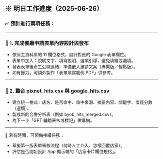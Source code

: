 ## ☀️ 明日工作進度（2025-06-26）

### ✅ 預計進行兩項任務：

---

### 📝 1. 完成餐廳申請表單內容設計與發布

* 依照主資料庫的 11 欄位格式，設計對應的 Google 表單欄位。
* 表單中加入：說明文字、填寫說明、選項引導，避免填錯或漏填。
* 發表表單後產生公開連結，準備嵌入邀請文案（專業版／輕鬆版）。
* 如有餘力，可額外製作「表單填寫範例 PDF」供參考。

---

### 🔄 2. 整合 pixnet\_hits.csv 與 google\_hits.csv

* 建立統一格式：店名、是否命中、命中來源、摘要內容、關鍵字、懷疑分數（選填）。
* 製成新的合併分析表（例如 byob\_hits\_merged.csv）。
* 為下一步「GPT 輔助審核或標記」做準備。

---

📌 若有時間，可預備接續任務：

* 草擬第一版表單審核流程（何時人工介入、怎樣回覆店家）。
* 評估是否開始設計 App 顯示端的「店家卡片欄位規格」。
